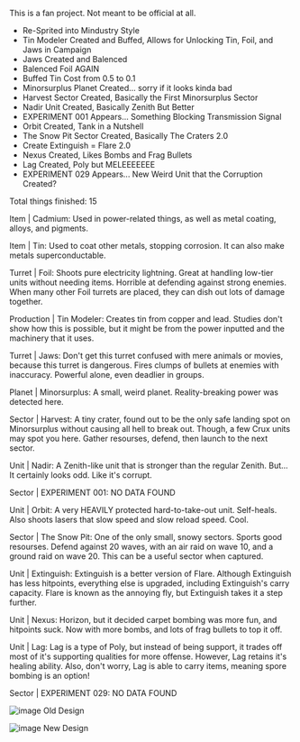 This is a fan project. Not meant to be official at all.

- Re-Sprited into Mindustry Style
- Tin Modeler Created and Buffed, Allows for Unlocking Tin, Foil, and Jaws in Campaign
- Jaws Created and Balenced
- Balenced Foil AGAIN
- Buffed Tin Cost from 0.5 to 0.1
- Minorsurplus Planet Created... sorry if it looks kinda bad
- Harvest Sector Created, Basically the First Minorsurplus Sector
- Nadir Unit Created, Basically Zenith But Better
- EXPERIMENT 001 Appears... Something Blocking Transmission Signal
- Orbit Created, Tank in a Nutshell
- The Snow Pit Sector Created, Basically The Craters 2.0
- Create Extinguish = Flare 2.0
- Nexus Created, Likes Bombs and Frag Bullets
- Lag Created, Poly but MELEEEEEEE
- EXPERIMENT 029 Appears... New Weird Unit that the Corruption Created?

Total things finished: 15

Item | Cadmium: Used in power-related things, as well as metal coating, alloys, and pigments.

Item | Tin: Used to coat other metals, stopping corrosion. It can also make metals superconductable.

Turret | Foil: Shoots pure electricity lightning. Great at handling low-tier units without needing items. Horrible at defending against strong enemies. When many other Foil turrets are placed, they can dish out lots of damage together.

Production | Tin Modeler: Creates tin from copper and lead. Studies don't show how this is possible, but it might be from the power inputted and the machinery that it uses.

Turret | Jaws: Don't get this turret confused with mere animals or movies, because this turret is dangerous. Fires clumps of bullets at enemies with inaccuracy. Powerful alone, even deadlier in groups.

Planet | Minorsurplus: A small, weird planet. Reality-breaking power was detected here.

Sector | Harvest: A tiny crater, found out to be the only safe landing spot on Minorsurplus without causing all hell to break out. Though, a few Crux units may spot you here. Gather resourses, defend, then launch to the next sector.

Unit | Nadir: A Zenith-like unit that is stronger than the regular Zenith. But... It certainly looks odd. Like it's corrupt.

Sector | EXPERIMENT 001: NO DATA FOUND

Unit | Orbit: A very HEAVILY protected hard-to-take-out unit. Self-heals. Also shoots lasers that slow speed and slow reload speed. Cool.

Sector | The Snow Pit: One of the only small, snowy sectors. Sports good resourses. Defend against 20 waves, with an air raid on wave 10, and a ground raid on wave 20. This can be a useful sector when captured.

Unit | Extinguish: Extinguish is a better version of Flare. Although Extinguish has less hitpoints, everything else is upgraded, including Extinguish's carry capacity. Flare is known as the annoying fly, but Extinguish takes it a step further.

Unit | Nexus: Horizon, but it decided carpet bombing was more fun, and hitpoints suck. Now with more bombs, and lots of frag bullets to top it off.

Unit | Lag: Lag is a type of Poly, but instead of being support, it trades off most of it's supporting qualities for more offense. However, Lag retains it's healing ability. Also, don't worry, Lag is able to carry items, meaning spore bombing is an option!

Sector | EXPERIMENT 029: NO DATA FOUND

![image](https://github.com/user-attachments/assets/d7ffe97d-69c4-4ed9-b2ad-987cc43f6179) Old Design

![image](https://github.com/user-attachments/assets/b24ed930-4e20-4a84-8160-9b1d9dc1ec1b) New Design
